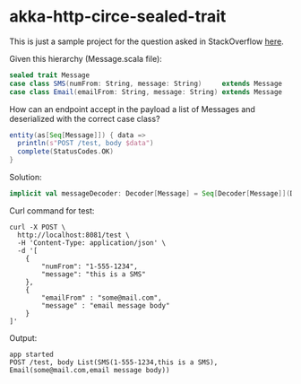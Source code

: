 # akka-http-circe-sealed-trait

This is just a sample project for the question asked in StackOverflow [here](https://stackoverflow.com/questions/66107348/endpoint-receiving-a-list-of-objects-from-a-hierarchy).

Given this hierarchy (Message.scala file):

```scala
sealed trait Message
case class SMS(numFrom: String, message: String)     extends Message
case class Email(emailFrom: String, message: String) extends Message
```

How can an endpoint accept in the payload a list of Messages and deserialized with the correct case class?

```scala
entity(as[Seq[Message]]) { data =>
  println(s"POST /test, body $data")
  complete(StatusCodes.OK)
}
```

Solution:

```scala
implicit val messageDecoder: Decoder[Message] = Seq[Decoder[Message]](Decoder[SMS].widen, Decoder[Email].widen).reduceLeft(_ or _)
```

Curl command for test:

```
curl -X POST \
  http://localhost:8081/test \
  -H 'Content-Type: application/json' \
  -d '[
    {
        "numFrom": "1-555-1234",
        "message": "this is a SMS"
    },
    {
    	"emailFrom" : "some@mail.com",
    	"message" : "email message body"
    }
]'
```

Output:

```
app started
POST /test, body List(SMS(1-555-1234,this is a SMS), Email(some@mail.com,email message body))
```